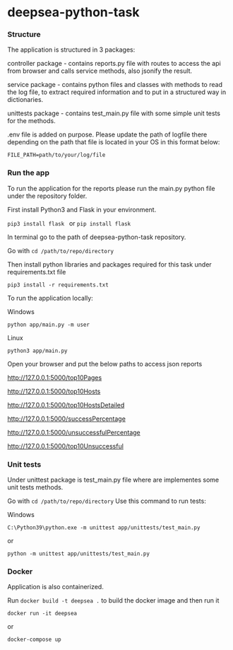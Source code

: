 # deepsea-python-task

### Structure
The application is structured in 3 packages:

controller package - contains reports.py file with routes to access the api from browser and calls service methods, also jsonify the result.

service package - contains python files and classes with methods to read the log file, to extract required information and to put in a structured way in dictionaries.

unittests package - contains test_main.py file with some simple unit tests for the methods.

.env file is added on purpose. Please update the path of logfile there depending on the path that file is located in your OS
in this format below:

`FILE_PATH=path/to/your/log/file
`
### Run the app
To run the application for the reports please run the main.py python file under the repository folder.

First install Python3 and Flask in your environment.

`pip3 install flask ` or `pip install flask`

In terminal go to the path of deepsea-python-task repository.

Go with `cd /path/to/repo/directory`

Then install python libraries and packages required for this task under requirements.txt file

`pip3 install -r requirements.txt
`

To run the application locally:

Windows

`python app/main.py -m user
`

Linux

`python3 app/main.py `


Open your browser and put the below paths to access json reports

http://127.0.0.1:5000/top10Pages

http://127.0.0.1:5000/top10Hosts

http://127.0.0.1:5000/top10HostsDetailed

http://127.0.0.1:5000/successPercentage

http://127.0.0.1:5000/unsuccessfulPercentage

http://127.0.0.1:5000/top10Unsuccessful

### Unit tests
Under unittest package is test_main.py file where are implementes some unit tests methods.

Go with `cd /path/to/repo/directory`
Use this command to run tests:

Windows

`C:\Python39\python.exe -m unittest app/unittests/test_main.py`

or 

`python -m unittest app/unittests/test_main.py`

### Docker
Application is also containerized.

Run `docker build -t deepsea .` to build the docker image and then run it

`docker run -it deepsea`

or

`docker-compose up`